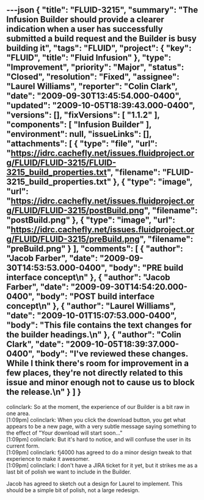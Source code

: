 ---json
{
  "title": "FLUID-3215",
  "summary": "The Infusion Builder should provide a clearer indication when a user has successfully submitted a build request and the Builder is busy building it",
  "tags": "FLUID",
  "project": {
    "key": "FLUID",
    "title": "Fluid Infusion"
  },
  "type": "Improvement",
  "priority": "Major",
  "status": "Closed",
  "resolution": "Fixed",
  "assignee": "Laurel Williams",
  "reporter": "Colin Clark",
  "date": "2009-09-30T13:45:54.000-0400",
  "updated": "2009-10-05T18:39:43.000-0400",
  "versions": [],
  "fixVersions": [
    "1.1.2"
  ],
  "components": [
    "Infusion Builder"
  ],
  "environment": null,
  "issueLinks": [],
  "attachments": [
    {
      "type": "file",
      "url": "https://idrc.cachefly.net/issues.fluidproject.org/FLUID/FLUID-3215/FLUID-3215_build_properties.txt",
      "filename": "FLUID-3215_build_properties.txt"
    },
    {
      "type": "image",
      "url": "https://idrc.cachefly.net/issues.fluidproject.org/FLUID/FLUID-3215/postBuild.png",
      "filename": "postBuild.png"
    },
    {
      "type": "image",
      "url": "https://idrc.cachefly.net/issues.fluidproject.org/FLUID/FLUID-3215/preBuild.png",
      "filename": "preBuild.png"
    }
  ],
  "comments": [
    {
      "author": "Jacob Farber",
      "date": "2009-09-30T14:53:53.000-0400",
      "body": "PRE build interface concept\n"
    },
    {
      "author": "Jacob Farber",
      "date": "2009-09-30T14:54:20.000-0400",
      "body": "POST build interface concept\n"
    },
    {
      "author": "Laurel Williams",
      "date": "2009-10-01T15:07:53.000-0400",
      "body": "This file contains the text changes for the builder headings.\n"
    },
    {
      "author": "Colin Clark",
      "date": "2009-10-05T18:39:37.000-0400",
      "body": "I've reviewed these changes. While I think there's room for improvement in a few places, they're not directly related to this issue and minor enough not to cause us to block the release.\n"
    }
  ]
}
---
colinclark: So at the moment, the experience of our Builder is a bit raw in one area.\
\[1:09pm] colinclark: When you click the download button, you get what appears to be a new page, with a very subtle message saying something to the effect of "Your download will start soon..."\
\[1:09pm] colinclark: But it's hard to notice, and will confuse the user in its current form.\
\[1:09pm] colinclark: fj4000 has agreed to do a minor design tweak to that experience to make it awesomer.\
\[1:09pm] colinclark: I don't have a JIRA ticket for it yet, but it strikes me as a last bit of polish we want to include in the Builder.

Jacob has agreed to sketch out a design for Laurel to implement. This should be a simple bit of polish, not a large redesign.

        